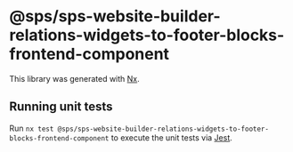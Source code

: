 # @sps/sps-website-builder-relations-widgets-to-footer-blocks-frontend-component

This library was generated with [Nx](https://nx.dev).

## Running unit tests

Run `nx test @sps/sps-website-builder-relations-widgets-to-footer-blocks-frontend-component` to execute the unit tests via [Jest](https://jestjs.io).
